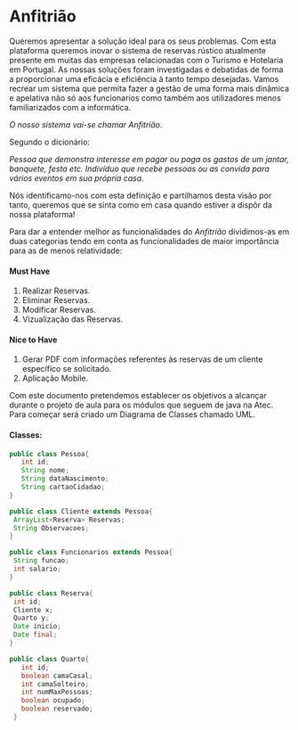 # Anfitrião

Queremos apresentar a solução ideal para os seus problemas.
Com esta plataforma queremos inovar o sistema de reservas rústico atualmente presente
em muitas das empresas relacionadas com o Turismo e Hotelaria em Portugal. As nossas soluções foram investigadas e debatidas de forma a proporcionar uma eficácia e eficiência à tanto tempo desejadas.
Vamos recrear um sistema que permita fazer a gestão de uma forma mais dinâmica e apelativa não só aos funcionarios como também aos utilizadores menos familiarizados com a informática.

*O nosso sistema vai-se chamar Anfitrião*.

Segundo o dicionário:

*Pessoa que demonstra interesse em pagar ou paga os gastos de um jantar, banquete, festa etc.
Indivíduo que recebe pessoas ou as convida para vários eventos em sua própria casa.*

Nós identificamo-nos com esta definição e partilhamos desta visão por tanto, queremos que se sinta como em casa quando estiver a dispôr da nossa plataforma!

Para dar a entender melhor as funcionalidades do *Anfitrião* dividimos-as em duas categorias tendo em conta as funcionalidades de maior importância para as de menos relatividade:

#### Must Have
   1. Realizar  Reservas.
   2. Eliminar  Reservas.
   3. Modificar Reservas.
   4. Vizualização das Reservas.

#### Nice to Have
   1. Gerar PDF com informações referentes às reservas de um cliente específico se solicitado.
   2. Aplicação Mobile.

Com este documento pretendemos establecer os objetivos a alcançar durante
o projeto de aula para os módulos que seguem de java na Atec.
Para começar será criado um Diagrama de Classes chamado UML.

#### Classes:
 ``` Java
public class Pessoa{
    int id;
    String nome;
    String dataNascimento;
    String cartaoCidadao;
}
 ```
 ``` Java
public class Cliente extends Pessoa{
  ArrayList<Reserva> Reservas;
  String Observacoes;
}
 ```

 ``` Java
public class Funcionarios extends Pessoa{
  String funcao;
  int salario;
}
```

 ``` Java
public class Reserva{
  int id;
  Cliente x;
  Quarto y;
  Date inicio;
  Date final;
}
 ```

 ``` Java
public class Quarto{
    int id;
    boolean camaCasal;
    int camaSolteiro;
    int numMaxPessoas;
    boolean ocupado;
    boolean reservado;
  }
 ```
